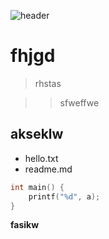 ![header](https://capsule-render.vercel.app/api?type=Waving&color=4e63d6&height=200&section=header&text=Qmais&fontSize=50&animation=fadeIn&fontColor=DDDDDD)

# fhjgd

> rhstas

>> sfweffwe

## akseklw

* hello.txt
* readme.md

```c
int main() {
    printf("%d", a);
}
```
**fasikw**
